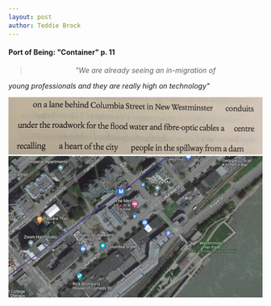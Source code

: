 ```yaml
---
layout: post
author: Teddie Brock
---
```

<h4>Port of Being: "Container" p. 11</h4>

><center><i>"We are already seeing an in-migration of   
  young professionals and they are really high on technology"</i></center>

<img src="https://github.com/teddiebrock/network-listening/blob/master/images/container_p11.jpg?raw=true">

<img src="https://github.com/teddiebrock/network-listening/blob/master/images/container_p11_map.png?raw=true">
